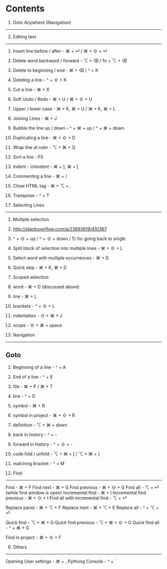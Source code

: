 Contents
=========

1. Goto Anywhere (Navigation)
------------------------------

2. Editing text
----------------

1.  Insert line before / after - ⌘ + ⏎ / ⌘ + ⇧ + ⏎
2.  Delete word backward / forward - ⌥ + ⌫ / fn + ⌥ + ⌫
3.  Delete to beginning / end - ⌘ + ⌫ / ^ + K
4.  Deleting a line - ^ + ⇧ + K
5.  Cut a line - ⌘ + X
5.  Soft Undo / Redo - ⌘ + U / ⌘ + ⇧ + U
6.  Upper / lower case - ⌘ + K, ⌘ + U / ⌘ + K, ⌘ + L
7.  Joining Lines - ⌘ + J
8.  Bubble the line up / down - ^ + ⌘ + up / ^ + ⌘ + down
9.  Duplicating a line - ⌘ + ⇧ + D
10. Wrap line at ruler - ⌥ + ⌘ + Q
11. Sort a line - F5
12. Indent - Unindent - ⌘ + ], ⌘ + [
13. Commenting a line - ⌘ + /
14. Close HTML tag - ⌘ + ⌥ + .
15. Transpose - ^ + T

3. Selecting Lines
-------------------

1.  Multiple selection
2.    http://stackoverflow.com/a/23893819/410367
3.    ^ + ⇧ + up / ^ + ⇧ + down / ⎋ for going back to single
4.  Split block of selection into multiple lines - ⌘ + ⇧ + L
5.  Select word with multiple occurrences - ⌘ + D
6.  Quick skip - ⌘ + K, ⌘ + D
7.  Scoped selection
8.    word - ⌘ + D (discussed above)
9.    line - ⌘ + L
10.   brackets - ^ + ⇧ + L
11.   indentation - ⇧ + ⌘ + J
12.   scope - ⇧ + ⌘ + space


4. Navigation
--------------

Goto
-----
1.  Beginning of a line - ^ + A
2.  End of a line - ^ + E
1.  file - ⌘ + P / ⌘ + T
2.  line - ^ + G
3.  symbol - ⌘ + R
4.  symbol in project - ⌘ + ⇧ + R
5.  definition - ⌥ + ⌘ + down
6.  back in history - ^ + -
7.  forward in history - ^ + ⇧ + -
8.  code fold / unfold - ⌥ + ⌘ + [ / ⌥ + ⌘ + ]
9.  matching bracket - ^ + M

5. Find
--------

Find - ⌘ + F
Find next - ⌘ + G
Find previous - ⌘ + ⇧ + G
Find all - ⌥ + ⏎ (while find window is open)
Incremental find - ⌘ + I
Incremental find previous - ⌘ + ⇧ + I
Find all with incremental find - ⌥ + ⏎

Replace panel - ⌘ + ⌥ + F
Replace next - ⌘ + ⌥ + E
Replace all - ^ + ⌥ + ⏎

Quick find - ⌥ + ⌘ + G
Quick find previous - ⌥ + ⌘ + ⇧ + G
Quick find all - ^ + ⌘ + G

Find in project - ⌘ + ⇧ + F

6. Others
----------

Opening User settings - ⌘ + ,
Pythong Console - ^ + `




